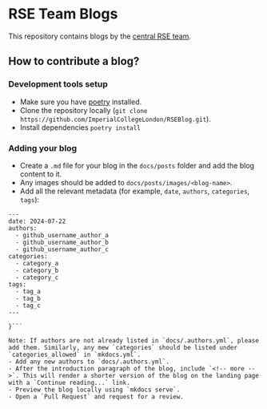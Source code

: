 # RSE Team Blogs

This repository contains blogs by the [central RSE team](https://www.imperial.ac.uk/admin-services/ict/self-service/research-support/rcs/service-offering/research-software-engineering/about-the-team/).

## How to contribute a blog?

### Development tools setup

- Make sure you have [poetry](https://python-poetry.org/docs/#installation) installed.
- Clone the repository locally (`git clone https://github.com/ImperialCollegeLondon/RSEBlog.git`).
- Install dependencies `poetry install`

### Adding your blog

- Create a `.md` file for your blog in the `docs/posts` folder and add the blog content to it.
- Any images should be added to `docs/posts/images/<blog-name>`.
- Add all the relevant metadata (for example, `date`, `authors`, `categories`, `tags`):

```{
---
date: 2024-07-22
authors:
  - github_username_author_a
  - github_username_author_b
  - github_username_author_c
categories:
  - category_a
  - category_b
  - category_c
tags:
  - tag_a
  - tag_b
  - tag_c
---

}```

Note: If authors are not already listed in `docs/.authors.yml`, please add them. Similarly, any mew `categories` should be listed under `categories_allowed` in `mkdocs.yml`.
- Add any new authors to `docs/.authors.yml`.
- After the introduction paragraph of the blog, include `<!-- more -->`. This will render a shorter version of the blog on the landing page with a `Continue reading...` link.
- Preview the blog locally using `mkdocs serve`.
- Open a `Pull Request` and request for a review.
